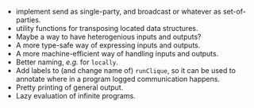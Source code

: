 - implement send as single-party, and broadcast or whatever as set-of-parties.
- utility functions for transposing located data structures.
- Maybe a way to have heterogenious inputs and outputs?
- A more type-safe way of expressing inputs and outputs.
- A more machine-efficient way of handling inputs and outputs.
- Better naming, _e.g._ for `locally`. 
- Add labels to (and change name of) `runClique`, so it can be used to annotate where in a program logged communication happens. 
- Pretty printing of general output.
- Lazy evaluation of infinite programs.
